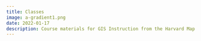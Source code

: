 ```yaml
---
title: Classes
image: a-gradient1.png
date: 2022-01-17
description: Course materials for GIS Instruction from the Harvard Map Collection.
---
```

